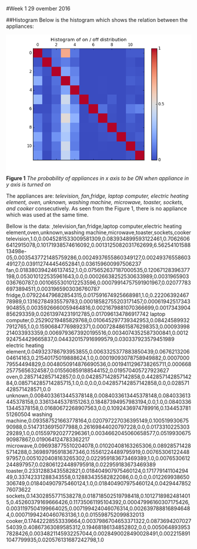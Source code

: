 #Week 1
29 ovember 2016

##Histogram
Below is the histogram which shows the relation between the appliances:

![Histogram](../images/histogram_DREDD.png)<br>
    **Figure 1** *The probability of appliances in x axis to be ON when appliance in y axis is turned on*

The appliances are: *television, fan,fridge, laptop computer, electric heating element, oven, unknown, washing machine, microwave, toaster, sockets, and cooker* consecutively. As seen from the Figure 1, there is no appliance which was used at the same time.

Bellow is the data:
,television,fan,fridge,laptop computer,electric heating element,oven,unknown,washing machine,microwave,toaster,sockets,cooker
television,1.0,0.0045281533009581309,0.083934899593122461,0.70626066412915078,0.10171938574616092,0.0013125082031762699,6.5625410158813498e-05,0.0035437721485759286,0.0024937655860349127,0.0024937655860349127,0.039112744454652841,0.036159600997506237
fan,0.018380394246137452,1.0,0.075652637187000535,0.12067128396377198,0.053010122535961643,0.0,0.00026638252530633989,0.0031965903036760787,0.0010655301012253596,0.00079914757591901967,0.020777836973894511,0.0031965903036760787
fridge,0.079224479682854315,0.017591674925668981,1.0,0.2220639246778989,0.13162784935579783,0.00018582755203171457,0.00061942517343904855,0.0035926660059464816,0.0021679881070366699,0.0017343904856293359,0.02613974231912785,0.017096134786917742
laptop computer,0.25290219485829768,0.010645297739342953,0.084245899327912765,1.0,0.15906847769892371,0.00072848615876298353,0.00093998214033933359,0.0069793673920195516,0.0034074352587300841,0.0012924754429665837,0.044320157916999579,0.030337923579451989
electric heating element,0.049323786793953855,0.0063325377883850439,0.067621320604614163,0.21540175019888624,1.0,0.00019093078758949882,0.000700079554494829,0.0048050914876690536,0.0019411296738265711,0.00066825775656324587,0.015560859188544152,0.019570405727923627
oven,0.2857142857142857,0.0,0.042857142857142858,0.44285714285714284,0.085714285714285715,1.0,0.0,0.0,0.042857142857142858,0.0,0.028571428571428571,0.0
unknown,0.0084033613445378148,0.0084033613445378148,0.084033613445378158,0.33613445378151263,0.18487394957983194,0.0,1.0,0.084033613445378158,0.01680672268907563,0.0,0.1092436974789916,0.13445378151260504
washing machine,0.093587521663778164,0.020797227036395149,0.10051993067590988,0.51473136915077988,0.26169844020797228,0.0,0.017331022530329289,1.0,0.015597920277296361,0.0034662045060658577,0.051993067590987867,0.019064124783362217
microwave,0.096938775510204078,0.01020408163265306,0.089285714285714288,0.36989795918367346,0.15561224489795919,0.0076530612244897957,0.0051020408163265302,0.022959183673469389,1.0,0.0076530612244897957,0.028061224489795918,0.022959183673469389
toaster,0.23312883435582821,0.018404907975460124,0.17177914110429449,0.33742331288343558,0.12883435582822086,0.0,0.0,0.012269938650306749,0.018404907975460124,1.0,0.018404907975460124,0.042944785276073622
sockets,0.14302855771538278,0.018718502519798418,0.10127189824814015,0.45260379169666426,0.11735061195104392,0.00047996160307175426,0.0031197504199664025,0.007199424046076314,0.0026397888168946484,0.00071994240460763136,1.0,0.015598752099832013
cooker,0.17442228553339664,0.0037986704653371322,0.087369420702754039,0.40867363089585312,0.19468186134852802,0.0,0.0050648939537828426,0.0034821145932257044,0.0028490028490028491,0.0022158911047799935,0.020576131687242798,1.0

